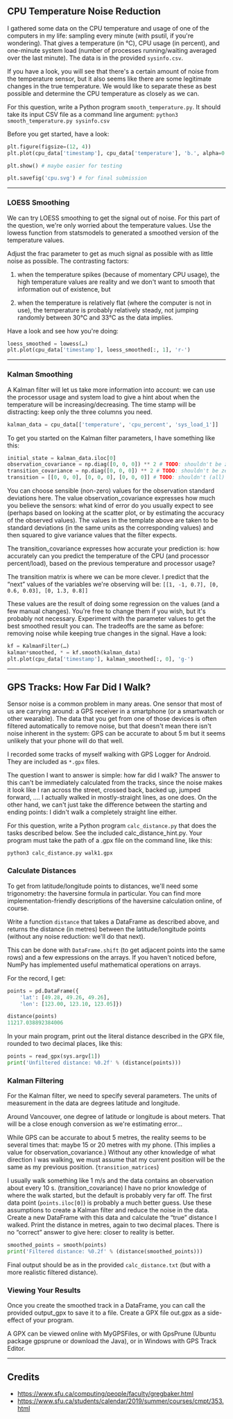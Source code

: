 ## CPU Temperature Noise Reduction

I gathered some data on the CPU temperature and usage of one of the computers in my life: sampling every minute (with psutil, if you're wondering). That gives a temperature (in °C), CPU usage (in percent), and one-minute system load (number of processes running/waiting averaged over the last minute). The data is in the provided `sysinfo.csv`.

If you have a look, you will see that there's a certain amount of noise from the temperature sensor, but it also seems like there are some legitimate changes in the true temperature. We would like to separate these as best possible and determine the CPU temperature as closely as we can.

For this question, write a Python program `smooth_temperature.py`. It should take its input CSV file as a command line argument: `python3 smooth_temperature.py sysinfo.csv`

Before you get started, have a look:

```python
plt.figure(figsize=(12, 4))
plt.plot(cpu_data['timestamp'], cpu_data['temperature'], 'b.', alpha=0.5)

plt.show() # maybe easier for testing

plt.savefig('cpu.svg') # for final submission
```

---

### LOESS Smoothing

We can try LOESS smoothing to get the signal out of noise. For this part of the question, we're only worried about the temperature values. Use the lowess function from statsmodels to generated a smoothed version of the temperature values.

Adjust the frac parameter to get as much signal as possible with as little noise as possible. The contrasting factors:

1. when the temperature spikes (because of momentary CPU usage), the high temperature values are reality and we don't want to smooth that information out of existence, but

2. when the temperature is relatively flat (where the computer is not in use), the temperature is probably relatively steady, not jumping randomly between 30°C and 33°C as the data implies.

Have a look and see how you're doing:

```python
loess_smoothed = lowess(…)
plt.plot(cpu_data['timestamp'], loess_smoothed[:, 1], 'r-')
```

---

### Kalman Smoothing

A Kalman filter will let us take more information into account: we can use the processor usage and system load to give a hint about when the temperature will be increasing/decreasing. The time stamp will be distracting: keep only the three columns you need.

```python
kalman_data = cpu_data[['temperature', 'cpu_percent', 'sys_load_1']]
```

To get you started on the Kalman filter parameters, I have something like this:

```python
initial_state = kalman_data.iloc[0]
observation_covariance = np.diag([0, 0, 0]) ** 2 # TODO: shouldn't be zero
transition_covariance = np.diag([0, 0, 0]) ** 2 # TODO: shouldn't be zero
transition = [[0, 0, 0], [0, 0, 0], [0, 0, 0]] # TODO: shouldn't (all) be zero
```

You can choose sensible (non-zero) values for the observation standard deviations here. The value observation_covariance expresses how much you believe the sensors: what kind of error do you usually expect to see (perhaps based on looking at the scatter plot, or by estimating the accuracy of the observed values). The values in the template above are taken to be standard deviations (in the same units as the corresponding values) and then squared to give variance values that the filter expects.

The transition_covariance expresses how accurate your prediction is: how accurately can you predict the temperature of the CPU (and processor percent/load), based on the previous temperature and processor usage?

The transition matrix is where we can be more clever. I predict that the “next” values of the variables we're observing will be: `[[1, -1, 0.7], [0, 0.6, 0.03], [0, 1.3, 0.8]]`

These values are the result of doing some regression on the values (and a few manual changes). You're free to change them if you wish, but it's probably not necessary. Experiment with the parameter values to get the best smoothed result you can. The tradeoffs are the same as before: removing noise while keeping true changes in the signal. Have a look:

```python
kf = KalmanFilter(…)
kalman*smoothed, * = kf.smooth(kalman_data)
plt.plot(cpu_data['timestamp'], kalman_smoothed[:, 0], 'g-')

```

---

## GPS Tracks: How Far Did I Walk?

Sensor noise is a common problem in many areas. One sensor that most of us are carrying around: a GPS receiver in a smartphone (or a smartwatch or other wearable). The data that you get from one of those devices is often filtered automatically to remove noise, but that doesn't mean there isn't noise inherent in the system: GPS can be accurate to about 5 m but it seems unlikely that your phone will do that well.

I recorded some tracks of myself walking with GPS Logger for Android. They are included as `*.gpx` files.

The question I want to answer is simple: how far did I walk? The answer to this can't be immediately calculated from the tracks, since the noise makes it look like I ran across the street, crossed back, backed up, jumped forward, …. I actually walked in mostly-straight lines, as one does. On the other hand, we can't just take the difference between the starting and ending points: I didn't walk a completely straight line either.

For this question, write a Python program `calc_distance.py` that does the tasks described below. See the included calc_distance_hint.py. Your program must take the path of a .gpx file on the command line, like this:

```
python3 calc_distance.py walk1.gpx
```

### Calculate Distances

To get from latitude/longitude points to distances, we'll need some trigonometry: the haversine formula in particular. You can find more implementation-friendly descriptions of the haversine calculation online, of course.

Write a function `distance` that takes a DataFrame as described above, and returns the distance (in metres) between the latitude/longitude points (without any noise reduction: we'll do that next).

This can be done with `DataFrame.shift` (to get adjacent points into the same rows) and a few expressions on the arrays. If you haven't noticed before, NumPy has implemented useful mathematical operations on arrays.

For the record, I get:

```python
points = pd.DataFrame({
    'lat': [49.28, 49.26, 49.26],
    'lon': [123.00, 123.10, 123.05]})

distance(points)
11217.038892384006
```

In your main program, print out the literal distance described in the GPX file, rounded to two decimal places, like this:

```python
points = read_gpx(sys.argv[1])
print('Unfiltered distance: %0.2f' % (distance(points)))
```

### Kalman Filtering

For the Kalman filter, we need to specify several parameters. The units of measurement in the data are degrees latitude and longitude.

Around Vancouver, one degree of latitude or longitude is about meters. That will be a close enough conversion as we're estimating error…

While GPS can be accurate to about 5 metres, the reality seems to be several times that: maybe 15 or 20 metres with my phone. (This implies a value for observation_covariance.) Without any other knowledge of what direction I was walking, we must assume that my current position will be the same as my previous position. (`transition_matrices`)

I usually walk something like 1 m/s and the data contains an observation about every 10 s. (transition_covariance)
I have no prior knowledge of where the walk started, but the default is probably very far off. The first data point (`points.iloc[0]`) is probably a much better guess. Use these assumptions to create a Kalman filter and reduce the noise in the data. Create a new DataFrame with this data and calculate the “true” distance I walked. Print the distance in metres, again to two decimal places. There is no “correct” answer to give here: closer to reality is better.

```python
smoothed_points = smooth(points)
print('Filtered distance: %0.2f' % (distance(smoothed_points)))
```

Final output should be as in the provided `calc_distance.txt` (but with a more realistic filtered distance).

### Viewing Your Results

Once you create the smoothed track in a DataFrame, you can call the provided output_gpx to save it to a file. Create a GPX file out.gpx as a side-effect of your program.

A GPX can be viewed online with MyGPSFiles, or with GpsPrune (Ubuntu package gpsprune or download the Java), or in Windows with GPS Track Editor.

---

## Credits

- https://www.sfu.ca/computing/people/faculty/gregbaker.html
- https://www.sfu.ca/students/calendar/2019/summer/courses/cmpt/353.html
